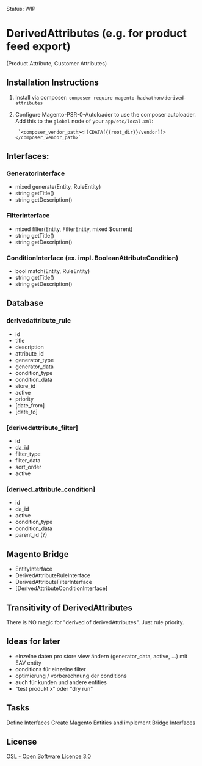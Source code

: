 Status: WIP

DerivedAttributes (e.g. for product feed export)
================================================

(Product Attribute, Customer Attributes) 

Installation Instructions
-------------------------

1. Install via composer: `composer require magento-hackathon/derived-attributes`
2. Configure Magento-PSR-0-Autoloader to use the composer autoloader. Add this to the `global` node of your `app/etc/local.xml`:

        `<composer_vendor_path><![CDATA[{{root_dir}}/vendor]]></composer_vendor_path>`


Interfaces:
-----------

### GeneratorInterface
 - mixed generate(Entity, RuleEntity)
 - string getTitle()
 - string getDescription()

### FilterInterface
 - mixed filter(Entity, FilterEntity, mixed $current)
 - string getTitle()
 - string getDescription()

### ConditionInterface (ex. impl. BooleanAttributeCondition)
 - bool match(Entity, RuleEntity)
 - string getTitle()
 - string getDescription()


Database
--------

### derivedattribute_rule
  - id
  - title
  - description
  - attribute_id
  - generator_type
  - generator_data
  - condition_type
  - condition_data
  - store_id
  - active
  - priority
  - [date_from]
  - [date_to]
  
### [derivedattribute_filter]
  - id
  - da_id
  - filter_type
  - filter_data
  - sort_order
  - active

### [derived_attribute_condition]
  - id
  - da_id
  - active
  - condition_type
  - condition_data
  - parent_id (?)


Magento Bridge
--------------

- EntityInterface
- DerivedAttributeRuleInterface
- DerivedAttributeFilterInterface
- [DerivedAttributeConditionInterface]


Transitivity of DerivedAttributes
---
There is NO magic for "derived of derivedAttributes". Just rule priority.


Ideas for later
---

- einzelne daten pro store view ändern (generator_data, active, ...) mit EAV entity
- conditions für einzelne filter
- optimierung / vorberechnung der conditions
- auch für kunden und andere entities
- "test produkt x" oder "dry run"


Tasks
---
Define Interfaces
Create Magento Entities and implement Bridge Interfaces


License
-------
[OSL - Open Software Licence 3.0](http://opensource.org/licenses/osl-3.0.php)
